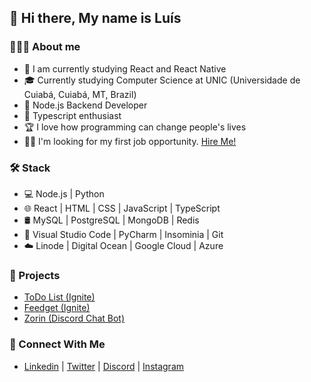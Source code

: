 <h2>👋 Hi there, My name is Luís</h2>

<h3>👨🏻‍💻 About me</h3>

<ul>
  <li>🔭 I am currently studying React and React Native</li>
  <li>🎓 Currently studying Computer Science at UNIC (Universidade de Cuiabá, Cuiabá, MT, Brazil)</li>
  <li>💼 Node.js Backend Developer</li>
  <li>🌱 Typescript enthusiast</li>
  <li>🏆 I love how programming can change people's lives</li>
  <li>👨‍💻 I'm looking for my first job opportunity. <a href="mailto:luis@zorin.com.br">Hire Me!</a></li>
</ul>

<h3>🛠 Stack</h3>

<ul>
  <li>💻 Node.js | Python</li>
  <li>🌐 React | HTML | CSS | JavaScript | TypeScript</li>
  <li>🛢 MySQL | PostgreSQL | MongoDB | Redis</li>
  <li>🔧 Visual Studio Code | PyCharm | Insominia | Git</li>
  <li>☁️ Linode | Digital Ocean | Google Cloud | Azure</li>
</ul>

<h3>📁 Projects</h3>
  
<ul>
  <li><a href="https://github.com/xyluis/todo">ToDo List (Ignite)</a></li>
  <li><a href="https://github.com/xyluis/feedget">Feedget (Ignite)</a></li>
  <li><a href="https://zorin.com.br">Zorin (Discord Chat Bot)</a></li>
</ul>

<h3>👥 Connect With Me</h3>
  
<ul>
  <li>
    <a href="https://linkedin.com/in/xyluiis">Linkedin</a> |
    <a href="https://twitter.com/xyluiis">Twitter</a> |
    <a href="https://discord.com/users/471333722810089492">Discord</a> |
    <a href="https://www.instagram.com/xyluiis">Instagram</a>
  </li>
</ul>
